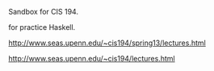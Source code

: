 
Sandbox for CIS 194.

for practice Haskell.

http://www.seas.upenn.edu/~cis194/spring13/lectures.html

http://www.seas.upenn.edu/~cis194/lectures.html

